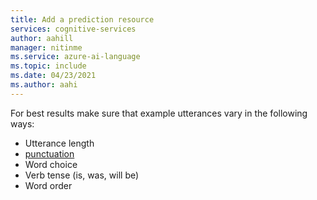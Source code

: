 ```yaml
---
title: Add a prediction resource
services: cognitive-services
author: aahill
manager: nitinme
ms.service: azure-ai-language
ms.topic: include 
ms.date: 04/23/2021
ms.author: aahi
---
```


For best results make sure that example utterances vary in the following ways:

* Utterance length
* [punctuation](../luis-reference-application-settings.md#punctuation-normalization)
* Word choice
* Verb tense (is, was, will be)
* Word order
